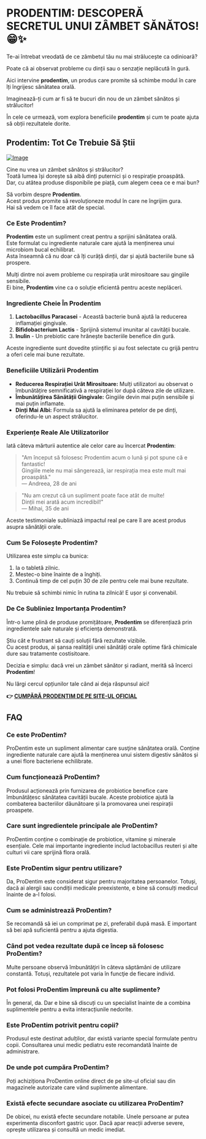 # PRODENTIM: DESCOPERĂ SECRETUL UNUI ZÂMBET SĂNĂTOS! 😁✨

Te-ai întrebat vreodată de ce zâmbetul tău nu mai strălucește ca odinioară? 

Poate că ai observat probleme cu dinții sau o senzație neplăcută în gură. 

Aici intervine **prodentim**, un produs care promite să schimbe modul în care îți îngrijesc sănătatea orală. 

Imaginează-ți cum ar fi să te bucuri din nou de un zâmbet sănătos și strălucitor! 

În cele ce urmează, vom explora beneficiile **prodentim** și cum te poate ajuta să obții rezultatele dorite.

## Prodentim: Tot Ce Trebuie Să Știi

[![Image](https://prodentim-shop.com/assets/images/prodentim-price-2136x1640.webp)](https://gchaffi.com/8EY5akmN)

Cine nu vrea un zâmbet sănătos și strălucitor?  
Toată lumea își dorește să aibă dinți puternici și o respirație proaspătă.  
Dar, cu atâtea produse disponibile pe piață, cum alegem ceea ce e mai bun?  

Să vorbim despre **Prodentim**.  
Acest produs promite să revoluționeze modul în care ne îngrijim gura.  
Hai să vedem ce îl face atât de special.

### Ce Este Prodentim?

**Prodentim** este un supliment creat pentru a sprijini sănătatea orală.  
Este formulat cu ingrediente naturale care ajută la menținerea unui microbiom bucal echilibrat.  
Asta înseamnă că nu doar că îți curăță dinții, dar și ajută bacteriile bune să prospere.

Mulți dintre noi avem probleme cu respirația urât mirositoare sau gingiile sensibile.  
Ei bine, **Prodentim** vine ca o soluție eficientă pentru aceste neplăceri.

### Ingrediente Cheie În Prodentim

1. **Lactobacillus Paracasei** - Această bacterie bună ajută la reducerea inflamației gingivale.
2. **Bifidobacterium Lactis** - Sprijină sistemul imunitar al cavității bucale.
3. **Inulin** - Un prebiotic care hrănește bacteriile benefice din gură.

Aceste ingrediente sunt dovedite științific și au fost selectate cu grijă pentru a oferi cele mai bune rezultate.

### Beneficiile Utilizării Prodentim

- **Reducerea Respirației Urât Mirositoare:** Mulți utilizatori au observat o îmbunătățire semnificativă a respirației lor după câteva zile de utilizare.
- **Îmbunătățirea Sănătății Gingivale:** Gingiile devin mai puțin sensibile și mai puțin inflamate.
- **Dinți Mai Albi:** Formula sa ajută la eliminarea petelor de pe dinți, oferindu-le un aspect strălucitor.

### Experiențe Reale Ale Utilizatorilor

Iată câteva mărturii autentice ale celor care au încercat **Prodentim**:

> "Am început să folosesc Prodentim acum o lună și pot spune că e fantastic!  
> Gingiile mele nu mai sângerează, iar respirația mea este mult mai proaspătă."  
> — Andreea, 28 de ani

> "Nu am crezut că un supliment poate face atât de multe!  
> Dinții mei arată acum incredibil!"  
> — Mihai, 35 de ani

Aceste testimoniale subliniază impactul real pe care îl are acest produs asupra sănătății orale.

### Cum Se Folosește Prodentim?

Utilizarea este simplu ca bunica: 

1. Ia o tabletă zilnic.
2. Mestec-o bine înainte de a înghiți.
3. Continuă timp de cel puțin 30 de zile pentru cele mai bune rezultate.

Nu trebuie să schimbi nimic în rutina ta zilnică! E ușor și convenabil.

### De Ce Subliniez Importanța Prodentim?

Într-o lume plină de produse promițătoare, **Prodentim** se diferențiază prin ingredientele sale naturale și eficiența demonstrată.  

Știu cât e frustrant să cauți soluții fără rezultate vizibile.   
Cu acest produs, ai șansa realității unei sănătăți orale optime fără chimicale dure sau tratamente costisitoare.

Decizia e simplu: dacă vrei un zâmbet sănător și radiant, merită să încerci **Prodentim**!

Nu lărgi cercul opțiunilor tale când ai deja răspunsul aici!



**👉 [CUMPĂRĂ PRODENTIM DE PE SITE-UL OFICIAL](https://gchaffi.com/8EY5akmN)**

## FAQ

### Ce este ProDentim?
ProDentim este un supliment alimentar care susţine sănătatea orală. Conține ingrediente naturale care ajută la menținerea unui sistem digestiv sănătos și a unei flore bacteriene echilibrate.

### Cum funcționează ProDentim?
Produsul acționează prin furnizarea de probiotice benefice care îmbunătățesc sănătatea cavității bucale. Aceste probiotice ajută la combaterea bacteriilor dăunătoare și la promovarea unei respirații proaspete.

### Care sunt ingredientele principale ale ProDentim?
ProDentim conține o combinație de probiotice, vitamine și minerale esențiale. Cele mai importante ingrediente includ lactobacillus reuteri și alte culturi vii care sprijină flora orală.

### Este ProDentim sigur pentru utilizare?
Da, ProDentim este considerat sigur pentru majoritatea persoanelor. Totuși, dacă ai alergii sau condiții medicale preexistente, e bine să consulți medicul înainte de a-l folosi.

### Cum se administrează ProDentim?
Se recomandă să iei un comprimat pe zi, preferabil după masă. E important să bei apă suficientă pentru a ajuta digestia.

### Când pot vedea rezultate după ce încep să folosesc ProDentim?
Multe persoane observă îmbunătăţiri în câteva săptămâni de utilizare constantă. Totuși, rezultatele pot varia în funcţie de fiecare individ.

### Pot folosi ProDentim împreună cu alte suplimente?
În general, da. Dar e bine să discuți cu un specialist înainte de a combina suplimentele pentru a evita interacțiunile nedorite.

### Este ProDentim potrivit pentru copii?
Produsul este destinat adulților, dar există variante special formulate pentru copii. Consultarea unui medic pediatru este recomandată înainte de administrare.

### De unde pot cumpăra ProDentim?
Poți achiziționa ProDentim online direct de pe site-ul oficial sau din magazinele autorizate care vând suplimente alimentare.

### Există efecte secundare asociate cu utilizarea ProDentim?
De obicei, nu există efecte secundare notabile. Unele persoane ar putea experimenta disconfort gastric ușor. Dacă apar reacții adverse severe, oprește utilizarea și consultă un medic imediat.